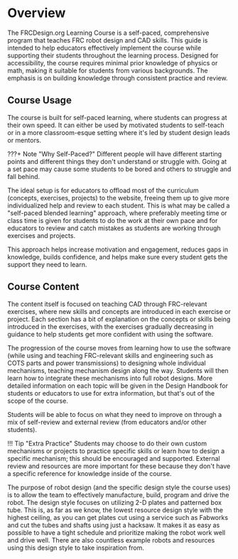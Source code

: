 # Overview

The FRCDesign.org Learning Course is a self-paced, comprehensive program that teaches FRC robot design and CAD skills. This guide is intended to help educators effectively implement the course while supporting their students throughout the learning process. Designed for accessibility, the course requires minimal prior knowledge of physics or math, making it suitable for students from various backgrounds. The emphasis is on building knowledge through consistent practice and review.

## Course Usage

The course is built for self-paced learning, where students can progress at their own speed. It can either be used by motivated students to self-teach or in a more classroom-esque setting where it's led by student design leads or mentors. 

???+ Note "Why Self-Paced?"
    Different people will have different starting points and different things they don't understand or struggle with. Going at a set pace may cause some students to be bored and others to struggle and fall behind.

The ideal setup is for educators to offload most of the curriculum (concepts, exercises, projects) to the website, freeing them up to give more individualized help and review to each student. This is what may be called a "self-paced blended learning" approach, where preferably meeting time or class time is given for students to do the work at their own pace and for educators to review and catch mistakes as students are working through exercises and projects. 

This approach helps increase motivation and engagement, reduces gaps in knowledge, builds confidence, and helps make sure every student gets the support they need to learn. 

## Course Content

The content itself is focused on teaching CAD through FRC-relevant exercises, where new skills and concepts are introduced in each exercise or project. Each section has a bit of explanation on the concepts or skills being introduced in the exercises, with the exercises gradually decreasing in guidance to help students get more confident with using the software.

The progression of the course moves from learning how to use the software (while using and teaching FRC-relevant skills and engineering such as COTS parts and power transmissions) to designing whole individual mechanisms, teaching mechanism design along the way. Students will then learn how to integrate these mechanisms into full robot designs. More detailed information on each topic will be given in the Design Handbook for students or educators to use for extra information, but that's out of the scope of the course.

Students will be able to focus on what they need to improve on through a mix of self-review and external review (from educators and/or other students).

!!! Tip "Extra Practice"
    Students may choose to do their own custom mechanisms or projects to practice specific skills or learn how to design a specific mechanism; this should be encouraged and supported. External review and resources are more important for these because they don't have a specific reference for knowledge inside of the course.

The purpose of robot design (and the specific design style the course uses) is to allow the team to effectively manufacture, build, program and drive the robot. The design style focuses on utilizing 2-D plates and patterned box tube. This is, as far as we know, the lowest resource design style with the highest ceiling, as you can get plates cut using a service such as Fabworks and cut the tubes and shafts using just a hacksaw. It makes it as easy as possible to have a tight schedule and prioritize making the robot work well and drive well. There are also countless example robots and resources using this design style to take inspiration from.

<br>